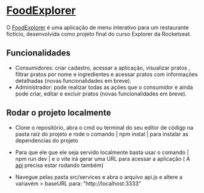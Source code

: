 
# [FoodExplorer](https://food-explorer-daniel.netlify.app/) 

O [FoodExplorer](https://food-explorer-daniel.netlify.app/) é uma aplicação de menu interativo para um restaurante fictício, desenvolvida como projeto final do curso Explorer da Rocketseat.

## Funcionalidades

- Consumidores: criar cadastro, acessar a aplicação, visualizar pratos , filtrar pratos por nome e ingredientes e acessar pratos com informações detalhadas (novas funcionalidades em breve).
- Administrador: pode realizar todas as ações que o consumidor e ainda pode criar, editar e excluir pratos (novas funcionalidades em breve).


## Rodar o projeto localmente

- Clone o repositório, abra o cmd ou terminal do seu editor de códigp na pasta raiz do projeto e rode o comando |  npm instal | para instalar as dependencias do projeto

- Para que ele que ele seja servido localmente basta usar o comando | npm run dev | e o vite irá gerar uma URL para acessar a aplicação ( A [api](https://github.com/Daniel-Rosa1/foodExplorer-api) precisa estar rodando também)

- Navegue pelas pasta src/services e abra o arquivo api.js e altere a variavém > baseURL para: "http://localhost:3333" 

